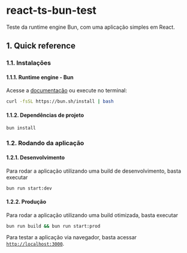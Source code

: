 # react-ts-bun-test

Teste da runtime engine Bun, com uma aplicação simples em React.

## 1. Quick reference

### 1.1. Instalações

#### 1.1.1. Runtime engine - Bun

 Acesse a [documentação](https://bun.sh/docs) ou execute no terminal:

```bash
curl -fsSL https://bun.sh/install | bash
```

#### 1.1.2. Dependências de projeto

```bash
bun install
```

### 1.2. Rodando da aplicação

#### 1.2.1. Desenvolvimento

Para rodar a aplicação utilizando uma build de desenvolvimento, basta executar

```bash
bun run start:dev
```

#### 1.2.2. Produção

Para rodar a aplicação utilizando uma build otimizada, basta executar

```bash
bun run build && bun run start:prod
```

Para testar a aplicação via navegador, basta acessar [`http://localhost:3000`](http://localhost:3000).
